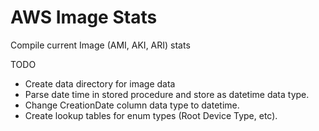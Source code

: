 AWS Image Stats
==============

Compile current Image (AMI, AKI, ARI) stats  

TODO

* Create data directory for image data
* Parse date time in stored procedure and store as datetime data type.
* Change CreationDate column data type to datetime.
* Create lookup tables for enum types (Root Device Type, etc).

